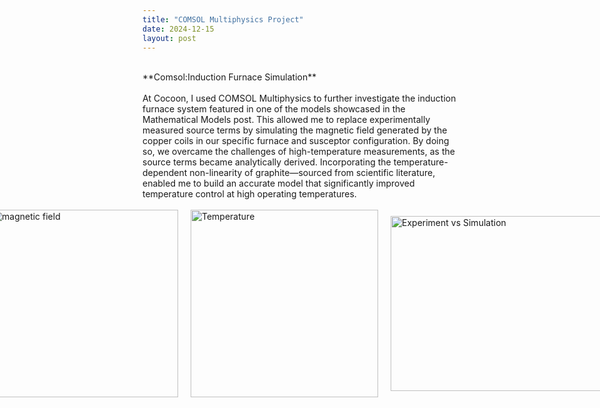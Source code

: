 ```yaml
---
title: "COMSOL Multiphysics Project"
date: 2024-12-15
layout: post
---
```

<br>
**Comsol:Induction Furnace Simulation**
<br><br>
At Cocoon, I used COMSOL Multiphysics to further investigate the induction furnace system featured in one of the models showcased in the Mathematical Models post. 
This allowed me to replace experimentally measured source terms by simulating the magnetic field generated by the copper coils in our specific furnace and susceptor configuration. 
By doing so, we overcame the challenges of high-temperature measurements, as the source terms became analytically derived. 
Incorporating the temperature-dependent non-linearity of graphite—sourced from scientific literature, enabled me to build an accurate model that significantly improved temperature control at high operating temperatures.
<br><br>
<div style="display: flex; gap: 20px; align-items: center; justify-content: center;">
  <img src="https://alexdawes-01.github.io/AlexDawes-Engineering_Portfolio/assets/images/COMSOL-magnetic-field.png" alt="magnetic field" width="300" height="300"/>
  <img src="https://alexdawes-01.github.io/AlexDawes-Engineering_Portfolio/assets/images/COMSOL-temperature.png" alt="Temperature" width="300" height="300"/>
  <img src="https://alexdawes-01.github.io/AlexDawes-Engineering_Portfolio/assets/images/Comsol-Model-Vs-Experiment.png" alt="Experiment vs Simulation" width="350" height="280"/>
</div>


